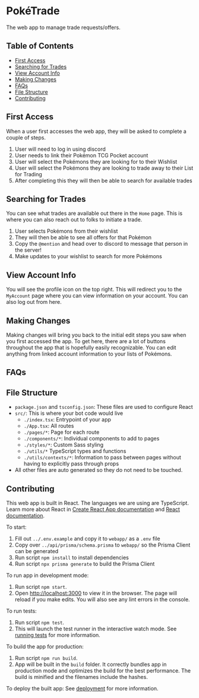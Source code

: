 # PokéTrade
The web app to manage trade requests/offers.

## Table of Contents
- [First Access](#first-access)
- [Searching for Trades](#searching-for-trades)
- [View Account Info](#view-account-info)
- [Making Changes](#making-changes)
- [FAQs](#faqs)
- [File Structure](#file-structure)
- [Contributing](#contributing)

## First Access
When a user first accesses the web app, they will be asked to complete a couple of steps.
1. User will need to log in using discord
1. User needs to link their Pokémon TCG Pocket account
2. User will select the Pokémons they are looking for to their Wishlist
3. User will select the Pokémons they are looking to trade away to their List for Trading
4. After completing this they will then be able to search for available trades

## Searching for Trades
You can see what trades are available out there in the `Home` page. This is where you can also reach out to folks to initiate a trade.
1. User selects Pokémons from their wishlist
2. They will then be able to see all offers for that Pokémon
3. Copy the `@mention` and head over to discord to message that person in the server!
4. Make updates to your wishlist to search for more Pokémons

## View Account Info
You will see the profile icon on the top right. This will redirect you to the `MyAccount` page where you can view information on your account.
You can also log out from here. 

## Making Changes
Making changes will bring you back to the initial edit steps you saw when you first accessed the app. To get here, there are a lot of buttons throughout the app that is hopefully easily recognizable.
You can edit anything from linked account information to your lists of Pokémons.

## FAQs


## File Structure
- `package.json` and `tsconfig.json`: These files are used to configure React
- `src/`: This is where your bot code would live
   - `./index.tsx`: Entrypoint of your app
   - `./App.tsx`: All routes
   - `./pages/*`: Page for each route
   - `./components/*`: Individual components to add to pages
   - `./styles/*`: Custom Sass styling
   - `./utils/*` TypeScript types and functions
   - `./utils/contexts/*`: Information to pass between pages without having to explicitly pass through props
- All other files are auto generated so they do not need to be touched.

## Contributing
This web app is built in React.
The languages we are using are TypeScript.
Learn more about React in [Create React App documentation](https://facebook.github.io/create-react-app/docs/getting-started) and [React documentation](https://reactjs.org/).

To start:
1. Fill out `../.env.example` and copy it to `webapp/` as a `.env` file
2. Copy over `../api/prisma/schema.prisma` to `webapp/` so the Prisma Client can be generated
3. Run script `npm install` to install dependencies
4. Run script `npx prisma generate` to build the Prisma Client

To run app in development mode:
1. Run script `npm start`.
2. Open [http://localhost:3000](http://localhost:3000) to view it in the browser.
The page will reload if you make edits.
You will also see any lint errors in the console.

To run tests:
1. Run script `npm test`.
2. This will launch the test runner in the interactive watch mode.
See [running tests](https://facebook.github.io/create-react-app/docs/running-tests) for more information.

To build the app for production:
1. Run script `npm run build`.
2. App will be built in the `build` folder.
It correctly bundles app in production mode and optimizes the build for the best performance.
The build is minified and the filenames include the hashes.

To deploy the built app:
See [deployment](https://facebook.github.io/create-react-app/docs/deployment) for more information.
